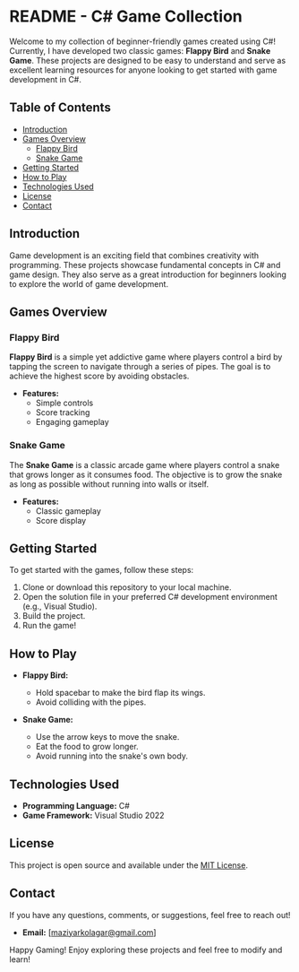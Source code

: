 # README - C# Game Collection

Welcome to my collection of beginner-friendly games created using C#! Currently, I have developed two classic games: **Flappy Bird** and **Snake Game**. These projects are designed to be easy to understand and serve as excellent learning resources for anyone looking to get started with game development in C#. 

## Table of Contents

- [Introduction](#introduction)
- [Games Overview](#games-overview)
  - [Flappy Bird](#flappy-bird)
  - [Snake Game](#snake-game)
- [Getting Started](#getting-started)
- [How to Play](#how-to-play)
- [Technologies Used](#technologies-used)
- [License](#license)
- [Contact](#contact)

## Introduction

Game development is an exciting field that combines creativity with programming. These projects showcase fundamental concepts in C# and game design. They also serve as a great introduction for beginners looking to explore the world of game development.

## Games Overview

### Flappy Bird

**Flappy Bird** is a simple yet addictive game where players control a bird by tapping the screen to navigate through a series of pipes. The goal is to achieve the highest score by avoiding obstacles.

- **Features:**
  - Simple controls
  - Score tracking
  - Engaging gameplay

### Snake Game

The **Snake Game** is a classic arcade game where players control a snake that grows longer as it consumes food. The objective is to grow the snake as long as possible without running into walls or itself.

- **Features:**
  - Classic gameplay
  - Score display

## Getting Started

To get started with the games, follow these steps:

1. Clone or download this repository to your local machine.
2. Open the solution file in your preferred C# development environment (e.g., Visual Studio).
3. Build the project.
4. Run the game!

## How to Play

- **Flappy Bird:**
  - Hold spacebar to make the bird flap its wings.
  - Avoid colliding with the pipes.
  
- **Snake Game:**
  - Use the arrow keys to move the snake.
  - Eat the food to grow longer.
  - Avoid running into the snake's own body.

## Technologies Used

- **Programming Language:** C#
- **Game Framework:** Visual Studio 2022 

## License

This project is open source and available under the [MIT License](LICENSE).

## Contact

If you have any questions, comments, or suggestions, feel free to reach out!

- **Email:** [maziyarkolagar@gmail.com]

Happy Gaming! Enjoy exploring these projects and feel free to modify and learn!
